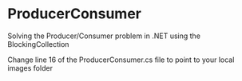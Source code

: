 # ProducerConsumer
Solving the Producer/Consumer problem in .NET using the BlockingCollection

Change line 16 of the ProducerConsumer.cs file to point to your local images folder
